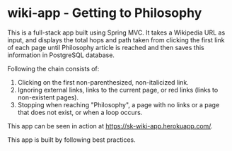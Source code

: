 # wiki-app - Getting to Philosophy

This is a full-stack app built using Spring MVC. It takes a Wikipedia URL as input, and displays the total hops and path taken from clicking the first link of each page until Philosophy article is reached and then saves this information in PostgreSQL database.

Following the chain consists of:
1. Clicking on the first non-parenthesized, non-italicized link.
2. Ignoring external links, links to the current page, or red links (links to non-existent pages).
3. Stopping when reaching "Philosophy", a page with no links or a page that does not exist, or when a loop occurs.

This app can be seen in action at https://sk-wiki-app.herokuapp.com/.

This app is built by following best practices.
